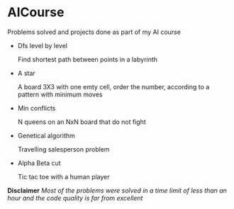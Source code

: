 AICourse
========

Problems solved and projects done as part of my AI course

<ul>
<li>
	Dfs level by level
	<p> Find shortest path between points in a labyrinth</p>
</li>
<li>
	A star
	<p>A board 3X3 with one emty cell, order the number, according to a pattern with minimum moves</p>
</li>
<li>
	Min conflicts
	<p> N queens on an NxN board that do not fight </p>
</li>
<li>
	Genetical algorithm
	<p>Travelling salesperson problem</p>
</li>
<li>
	Alpha Beta cut
	<p>Tic tac toe with a human player</p>
</li>
</ul>

<p>
	<b>Disclaimer</b><i> Most of the problems were solved in a time limit of less than an hour and the code quality is far from excellent</i>
</p>
